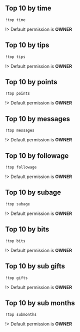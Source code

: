 ## Top 10 by time

`!top time`

!> Default permission is **OWNER**

## Top 10 by tips

`!top tips`

!> Default permission is **OWNER**

## Top 10 by points

`!top points`

!> Default permission is **OWNER**

## Top 10 by messages

`!top messages`

!> Default permission is **OWNER**

## Top 10 by followage

`!top followage`

!> Default permission is **OWNER**

## Top 10 by subage

`!top subage`

!> Default permission is **OWNER**

## Top 10 by bits

`!top bits`

!> Default permission is **OWNER**

## Top 10 by sub gifts

`!top gifts`

!> Default permission is **OWNER**

## Top 10 by sub months

`!top submonths`

!> Default permission is **OWNER**